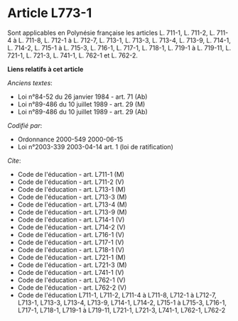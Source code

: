 # Article L773-1

Sont applicables en Polynésie française les articles L. 711-1, L. 711-2, L. 711-4 à L. 711-8, L. 712-1 à L. 712-7, L. 713-1,
L. 713-3, L. 713-4, L. 713-9, L. 714-1, L. 714-2, L. 715-1 à L. 715-3, L. 716-1, L. 717-1, L. 718-1, L. 719-1 à L. 719-11, L.
721-1, L. 721-3, L. 741-1, L. 762-1 et L. 762-2.

**Liens relatifs à cet article**

_Anciens textes_:

  - Loi n°84-52 du 26 janvier 1984 - art. 71 (Ab)
  - Loi n°89-486 du 10 juillet 1989 - art. 29 (M)
  - Loi n°89-486 du 10 juillet 1989 - art. 29 (Ab)

_Codifié par_:

  - Ordonnance 2000-549 2000-06-15
  - Loi n°2003-339 2003-04-14 art. 1 (loi de ratification)

_Cite_:

  - Code de l'éducation - art. L711-1 (M)
  - Code de l'éducation - art. L711-2 (V)
  - Code de l'éducation - art. L713-1 (M)
  - Code de l'éducation - art. L713-3 (M)
  - Code de l'éducation - art. L713-4 (M)
  - Code de l'éducation - art. L713-9 (M)
  - Code de l'éducation - art. L714-1 (V)
  - Code de l'éducation - art. L714-2 (V)
  - Code de l'éducation - art. L716-1 (V)
  - Code de l'éducation - art. L717-1 (V)
  - Code de l'éducation - art. L718-1 (V)
  - Code de l'éducation - art. L721-1 (M)
  - Code de l'éducation - art. L721-3 (M)
  - Code de l'éducation - art. L741-1 (V)
  - Code de l'éducation - art. L762-1 (V)
  - Code de l'éducation - art. L762-2 (V)
  - Code de l'éducation L711-1, L711-2, L711-4 à L711-8, L712-1 à L712-7, L713-1, L713-3, L713-4, L713-9, L714-1, L714-2, L715-1 à L715-3, L716-1, L717-1, L718-1, L719-1 à L719-11, L721-1, L721-3, L741-1, L762-1, L762-2
